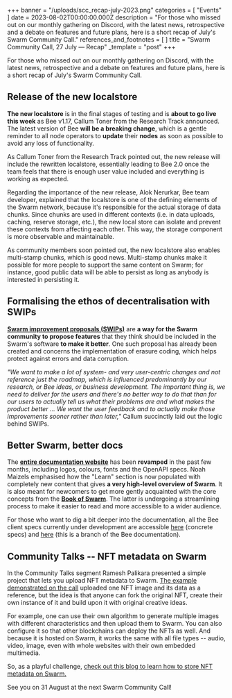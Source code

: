 +++
banner = "/uploads/scc_recap-july-2023.png"
categories = [ "Events" ]
date = 2023-08-02T00:00:00.000Z
description = "For those who missed out on our monthly gathering on Discord, with the latest news, retrospective and a debate on features and future plans, here is a short recap of July's Swarm Community Call."
references_and_footnotes = [ ]
title = "Swarm Community Call, 27 July — Recap"
_template = "post"
+++

For those who missed out on our monthly gathering on Discord, with the
latest news, retrospective and a debate on features and future plans,
here is a short recap of July's Swarm Community Call.

## Release of the new localstore

**The new localstore** is in the final stages of testing and is **about
to go live this week** as Bee v1.17, Callum Toner from the Research
Track announced. The latest version of Bee **will be a breaking
change**, which is a gentle reminder to all node operators to **update**
their **nodes** as soon as possible to avoid any loss of functionality.

As Callum Toner from the Research Track pointed out, the new release
will include the rewritten localstore, essentially leading to Bee 2.0
once the team feels that there is enough user value included and
everything is working as expected.

Regarding the importance of the new release, Alok Nerurkar, Bee team
developer, explained that the localstore is one of the defining elements
of the Swarm network, because it's responsible for the actual storage of
data chunks. Since chunks are used in different contexts (i.e. in data
uploads, caching, reserve storage, etc.), the new local store can
isolate and prevent these contexts from affecting each other. This way,
the storage component is more observable and maintainable.

As community members soon pointed out, the new localstore also enables
multi-stamp chunks, which is good news. Multi-stamp chunks make it
possible for more people to support the same content on Swarm; for
instance, good public data will be able to persist as long as anybody is
interested in persisting it.

## Formalising the ethos of decentralisation with SWIPs

[**Swarm improvement proposals
(SWIPs)**](https://www.ethswarm.org/contribute) are **a way
for the Swarm community to propose features** that they think should be
included in the Swarm's software **to make it better**. One such
proposal has already been created and concerns the implementation of
erasure coding, which helps protect against errors and data corruption.

*"We want to make a lot of system- and very user-centric changes and not
reference just the roadmap, which is influenced predominantly by our
research, or Bee ideas, or business development. The important thing is,
we need to deliver for the users and there\'s no better way to do that
than for our users to actually tell us what their problems are and what
makes the product better ... We want the user feedback and to actually
make those improvements sooner rather than later,"* Callum succinctly
laid out the logic behind SWIPs.

## Better Swarm, better docs

The [**entire documentation
website**](https://docs.ethswarm.org/) has been
**revamped** in the past few months, including logos, colours, fonts and
the OpenAPI specs. Noah Maizels emphasised how the "Learn" section is
now populated with completely new content that gives **a very high-level
overview of Swarm**. It is also meant for newcomers to get more gently
acquainted with the core concepts from the [**Book of
Swarm**](https://www.ethswarm.org/The-Book-of-Swarm.pdf).
The latter is undergoing a streamlining process to make it easier to
read and more accessible to a wider audience.

For those who want to dig a bit deeper into the documentation, all the
Bee client specs currently under development are accessible
[here](https://github.com/ethersphere/specs) (concrete
specs) and
[here](https://github.com/ethersphere/bee-docs/tree/feat-protocols-spec-2)
(this is a branch of the Bee documentation).

## Community Talks -- NFT metadata on Swarm

In the Community Talks segment Ramesh Palikara presented a simple
project that lets you upload NFT metadata to Swarm. [The example
demonstrated on the
call](https://github.com/ethersphere/nft-example) uploaded
one NFT image and its data as a reference, but the idea is that anyone
can fork the original NFT, create their own instance of it and build
upon it with original creative ideas.

For example, one can use their own algorithm to generate multiple images
with different characteristics and then upload them to Swarm. You can
also configure it so that other blockchains can deploy the NFTs as well.
And because it is hosted on Swarm, it works the same with all file types
-- audio, video, image, even with whole websites with their own embedded
multimedia.

So, as a playful challenge, [check out this blog to learn how to store
NFT metadata on
Swarm.](https://blog.ethswarm.org/foundation/2023/how-to-create-an-nft-and-store-metadata-on-swarm/)

See you on 31 August at the next Swarm Community Call!
